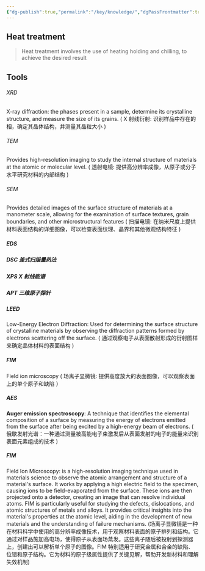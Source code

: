 ```yaml
---
{"dg-publish":true,"permalink":"/key/knowledge/","dgPassFrontmatter":true}
---
```


## Heat treatment
> Heat treatment involves the use of heating holding and chilling, to achieve the desired result

## 
## 

## Tools
###### XRD 
X-ray diffraction: the phases present in a sample, determine its crystalline structure, and measure the size of its grains. 
( X 射线衍射: 识别样品中存在的相，确定其晶体结构，并测量其晶粒大小 )
###### TEM 
Provides high-resolution imaging to study the internal structure of materials at the atomic or molecular level. 
( 透射电镜: 提供高分辨率成像，从原子或分子水平研究材料的内部结构 )
###### SEM 
Provides detailed images of the surface structure of materials at a manometer scale, allowing for the examination of surface textures, grain boundaries, and other microstructural features
( 扫描电镜: 在纳米尺度上提供材料表面结构的详细图像，可以检查表面纹理、晶界和其他微观结构特征 )
##### EDS

##### DSC 差式扫描量热法
##### XPS X 射线能谱
##### APT 三维原子探针
##### LEED
Low-Energy Electron Diffraction: Used for determining the surface structure of crystalline materials by observing the diffraction patterns formed by electrons scattering off the surface.
( 通过观察电子从表面散射形成的衍射图样来确定晶体材料的表面结构 )
##### FIM
Field ion microscopy
( 场离子显微镜: 提供高度放大的表面图像，可以观察表面上的单个原子和缺陷 ）
##### AES
**Auger emission spectroscopy**: A technique that identifies the elemental composition of a surface by measuring the energy of electrons emitted from the surface after being excited by a high-energy beam of electrons.
( 俄歇发射光谱：一种通过测量被高能电子束激发后从表面发射的电子的能量来识别表面元素组成的技术 )

 ##### FIM
 Field Ion Microscopy: is a high-resolution imaging technique used in materials science to observe the atomic arrangement and structure of a material's surface. It works by applying a high electric field to the specimen, causing ions to be field-evaporated from the surface. These ions are then projected onto a detector, creating an image that can resolve individual atoms. FIM is particularly useful for studying the defects, dislocations, and atomic structures of metals and alloys. It provides critical insights into the material's properties at the atomic level, aiding in the development of new materials and the understanding of failure mechanisms.
 (场离子显微镜是一种在材料科学中使用的高分辨率成像技术，用于观察材料表面的原子排列和结构。它通过对样品施加高电场，使得原子从表面场蒸发。这些离子随后被投射到探测器上，创建出可以解析单个原子的图像。FIM 特别适用于研究金属和合金的缺陷、位错和原子结构。它为材料的原子级属性提供了关键见解，帮助开发新材料和理解失效机制)
 
 